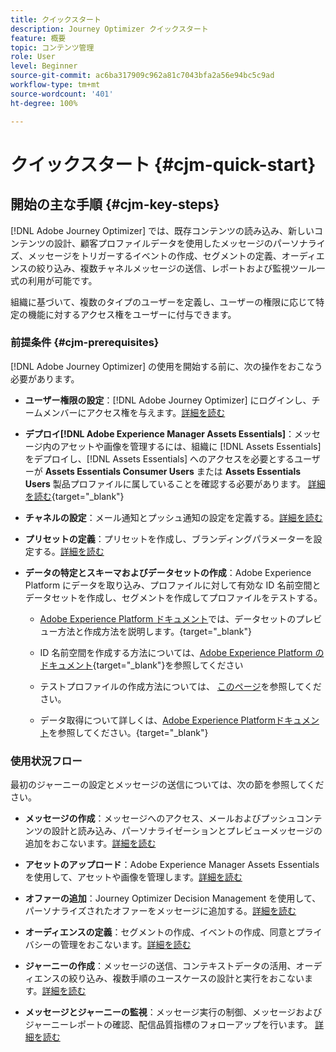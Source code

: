 ```yaml
---
title: クイックスタート
description: Journey Optimizer クイックスタート
feature: 概要
topic: コンテンツ管理
role: User
level: Beginner
source-git-commit: ac6ba317909c962a81c7043bfa2a56e94bc5c9ad
workflow-type: tm+mt
source-wordcount: '401'
ht-degree: 100%

---
```


# クイックスタート {#cjm-quick-start}

## 開始の主な手順 {#cjm-key-steps}

[!DNL Adobe Journey Optimizer] では、既存コンテンツの読み込み、新しいコンテンツの設計、顧客プロファイルデータを使用したメッセージのパーソナライズ、メッセージをトリガーするイベントの作成、セグメントの定義、オーディエンスの絞り込み、複数チャネルメッセージの送信、レポートおよび監視ツール一式の利用が可能です。

組織に基づいて、複数のタイプのユーザーを定義し、ユーザーの権限に応じて特定の機能に対するアクセス権をユーザーに付与できます。

### 前提条件 {#cjm-prerequisites}

 [!DNL Adobe Journey Optimizer] の使用を開始する前に、次の操作をおこなう必要があります。

* **ユーザー権限の設定**：[!DNL Adobe Journey Optimizer] にログインし、チームメンバーにアクセス権を与えます。[詳細を読む](../using/administration/permissions.md)

* **デプロイ[!DNL Adobe Experience Manager Assets Essentials]**：メッセージ内のアセットや画像を管理するには、組織に [!DNL Assets Essentials] をデプロイし、[!DNL Assets Essentials] へのアクセスを必要とするユーザーが **Assets Essentials Consumer Users** または **Assets Essentials Users** 製品プロファイルに属していることを確認する必要があります。 [詳細を読む](https://experienceleague.adobe.com/docs/experience-manager-assets-essentials/help/deploy-administer.html?lang=ja){target=&quot;_blank&quot;}

* **チャネルの設定**：メール通知とプッシュ通知の設定を定義する。[詳細を読む](../using/configuration/get-started-configuration.md)

* **プリセットの定義**：プリセットを作成し、ブランディングパラメーターを設定する。[詳細を読む](../using/configuration/message-presets.md)

* **データの特定とスキーマおよびデータセットの作成**：Adobe Experience Platform にデータを取り込み、プロファイルに対して有効な ID 名前空間とデータセットを作成し、セグメントを作成してプロファイルをテストする。

   * [Adobe Experience Platform ドキュメント](https://experienceleague.adobe.com/docs/experience-platform/catalog/datasets/user-guide.html?lang=ja)では、データセットのプレビュー方法と作成方法を説明します。{target=&quot;_blank&quot;}

   * ID 名前空間を作成する方法については、[Adobe Experience Platform のドキュメント](https://experienceleague.adobe.com/docs/experience-platform/identity/namespaces.html?lang=ja#manage-namespaces){target=&quot;_blank&quot;}を参照してください

   * テストプロファイルの作成方法については、 [このページ](../using/building-journeys/creating-test-profiles.md)を参照してください。

   * データ取得について詳しくは、[Adobe Experience Platformドキュメント](https://experienceleague.adobe.com/docs/experience-platform/ingestion/home.html?lang=ja)を参照してください。{target=&quot;_blank&quot;}


### 使用状況フロー

最初のジャーニーの設定とメッセージの送信については、次の節を参照してください。

* **メッセージの作成**：メッセージへのアクセス、メールおよびプッシュコンテンツの設計と読み込み、パーソナライゼーションとプレビューメッセージの追加をおこないます。[詳細を読む](create-message.md)

* **アセットのアップロード**：Adobe Experience Manager Assets Essentials を使用して、アセットや画像を管理します。[詳細を読む](assets-essentials.md)

* **オファーの追加**：Journey Optimizer Decision Management を使用して、パーソナライズされたオファーをメッセージに追加する。[詳細を読む](../using/offers/get-started/starting-offer-decisioning.md)

* **オーディエンスの定義**：セグメントの作成、イベントの作成、同意とプライバシーの管理をおこないます。[詳細を読む](../using/segment/about-segments.md)

* **ジャーニーの作成**：メッセージの送信、コンテキストデータの活用、オーディエンスの絞り込み、複数手順のユースケースの設計と実行をおこないます。[詳細を読む](building-journeys/journey.md)

* **メッセージとジャーニーの監視**：メッセージ実行の制御、メッセージおよびジャーニーレポートの確認、配信品質指標のフォローアップを行います。 [詳細を読む](message-monitoring.md)
